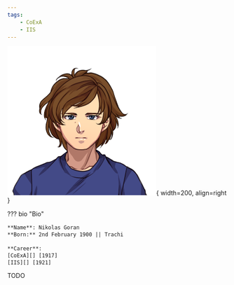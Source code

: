 ```yaml
---
tags:
    - CoExA
    - IIS
---
```


![Icarus](../assets/people/I1923.png){ width=200, align=right }

??? bio "Bio"

    **Name**: Nikolas Goran  
    **Born:** 2nd February 1900 || Trachi   

    **Career**:   
    [CoExA][] [1917]  
    [IIS][] [1921]

TODO
